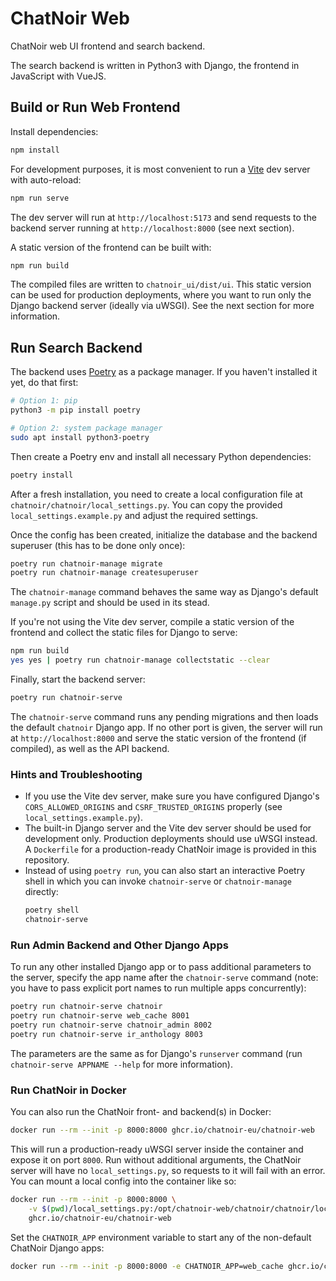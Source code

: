 # ChatNoir Web

ChatNoir web UI frontend and search backend.

The search backend is written in Python3 with Django, the frontend in JavaScript with VueJS.

## Build or Run Web Frontend
Install dependencies:
```bash
npm install
```

For development purposes, it is most convenient to run a [Vite](https://vite.dev/) dev server with auto-reload:
```bash
npm run serve
```
The dev server will run at `http://localhost:5173` and send requests to the backend server running at `http://localhost:8000` (see next section).

A static version of the frontend can be built with:
```bash
npm run build
```
The compiled files are written to `chatnoir_ui/dist/ui`. This static version can be used for production deployments, where you want to run only the Django backend server (ideally via uWSGI). See the next section for more information.


## Run Search Backend
The backend uses [Poetry](https://python-poetry.org/) as a package manager. If you haven't installed it yet, do that first:
```bash
# Option 1: pip
python3 -m pip install poetry

# Option 2: system package manager
sudo apt install python3-poetry
```

Then create a Poetry env and install all necessary Python dependencies:
```bash
poetry install
```

After a fresh installation, you need to create a local configuration file at `chatnoir/chatnoir/local_settings.py`. You can copy the provided `local_settings.example.py` and adjust the required settings.

Once the config has been created, initialize the database and the backend superuser (this has to be done only once): 
```bash
poetry run chatnoir-manage migrate
poetry run chatnoir-manage createsuperuser
```
The `chatnoir-manage` command behaves the same way as Django's default `manage.py` script and should be used in its stead.

If you're not using the Vite dev server, compile a static version of the frontend and collect the static files for Django to serve:
```bash
npm run build
yes yes | poetry run chatnoir-manage collectstatic --clear 
```

Finally, start the backend server:
```bash
poetry run chatnoir-serve
```
The `chatnoir-serve` command runs any pending migrations and then loads the default `chatnoir` Django app. If no other port is given, the server will run at `http://localhost:8000` and serve the static version of the frontend (if compiled), as well as the API backend.


### Hints and Troubleshooting

- If you use the Vite dev server, make sure you have configured Django's `CORS_ALLOWED_ORIGINS` and `CSRF_TRUSTED_ORIGINS` properly (see `local_settings.example.py`).
- The built-in Django server and the Vite dev server should be used for development only. Production deployments should use uWSGI instead. A `Dockerfile` for a production-ready ChatNoir image is provided in this repository.
- Instead of using `poetry run`, you can also start an interactive Poetry shell in which you can invoke `chatnoir-serve` or `chatnoir-manage` directly:
  ```bash
  poetry shell
  chatnoir-serve
  ```

### Run Admin Backend and Other Django Apps

To run any other installed Django app or to pass additional parameters to the server, specify the app name after the `chatnoir-serve` command (note: you have to pass explicit port names to run multiple apps concurrently):
```bash
poetry run chatnoir-serve chatnoir
poetry run chatnoir-serve web_cache 8001
poetry run chatnoir-serve chatnoir_admin 8002
poetry run chatnoir-serve ir_anthology 8003
```
The parameters are the same as for Django's `runserver` command (run `chatnoir-serve APPNAME --help` for more information).


### Run ChatNoir in Docker

You can also run the ChatNoir front- and backend(s) in Docker:
```bash
docker run --rm --init -p 8000:8000 ghcr.io/chatnoir-eu/chatnoir-web
```
This will run a production-ready uWSGI server inside the container and expose it on port `8000`. Run without additional arguments, the ChatNoir server will have no `local_settings.py`, so requests to it will fail with an error. You can mount a local config into the container like so:
```bash
docker run --rm --init -p 8000:8000 \
    -v $(pwd)/local_settings.py:/opt/chatnoir-web/chatnoir/chatnoir/local_settings.py \
    ghcr.io/chatnoir-eu/chatnoir-web
```
Set the `CHATNOIR_APP` environment variable to start any of the non-default ChatNoir Django apps:
```bash
docker run --rm --init -p 8000:8000 -e CHATNOIR_APP=web_cache ghcr.io/chatnoir-eu/chatnoir-web
```

